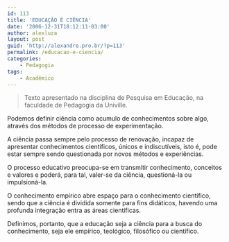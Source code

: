 ```yaml
---
id: 113
title: 'EDUCAÇÃO É CIÊNCIA'
date: '2006-12-31T18:12:11-03:00'
author: alexluza
layout: post
guid: 'http://alexandre.pro.br/?p=113'
permalink: /educacao-e-ciencia/
categories:
    - Pedagogia
tags:
    - Acadêmico
---
```


> Texto apresentado na disciplina de Pesquisa em Educação, na faculdade de Pedagogia da Univille.

Podemos definir ciência como acumulo de conhecimentos sobre algo, através dos métodos de processo de experimentação.

A ciência passa sempre pelo processo de renovação, incapaz de apresentar conhecimentos científicos, únicos e indiscutíveis, isto é, pode estar sempre sendo questionada por novos métodos e experiências.

O processo educativo preocupa-se em transmitir conhecimento, conceitos e valores e poderá, para tal, valer-se da ciência, questioná-la ou impulsioná-la.

O conhecimento empírico abre espaço para o conhecimento científico, sendo que a ciência é dividida somente para fins didáticos, havendo uma profunda integração entra as áreas científicas.

Definimos, portanto, que a educação seja a ciência para a busca do conhecimento, seja ele empírico, teológico, filosófico ou científico.